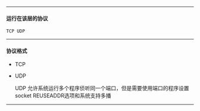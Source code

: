 
---

#### 运行在该层的协议

```
TCP UDP
```

---

#### 协议格式

* TCP



* UDP

     UDP 允许系统运行多个程序侦听同一个端口，但是需要使用端口的程序设置socket REUSEADDR选项和系统支持多播

---



